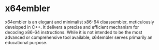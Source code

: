 # x64embler
x64embler is an elegant and minimalist x86-64 disassembler, meticulously developed in C++. It delivers a precise and efficient mechanism for decoding x86-64 instructions. While it is not intended to be the most advanced or comprehensive tool available, x64embler serves primarily an educational purpose.
